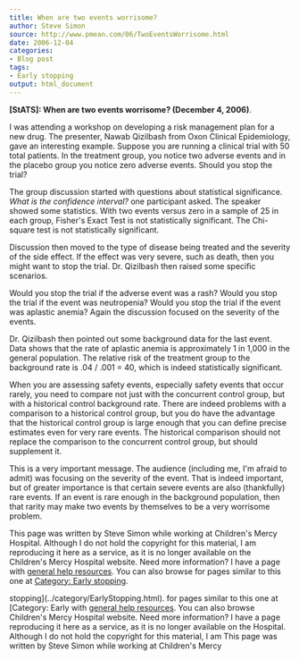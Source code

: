 ```yaml
---
title: When are two events worrisome?
author: Steve Simon
source: http://www.pmean.com/06/TwoEventsWorrisome.html
date: 2006-12-04
categories:
- Blog post
tags:
- Early stopping
output: html_document
---
```

**[StATS]: When are two events worrisome? (December
4, 2006)**.

I was attending a workshop on developing a risk management plan for a
new drug. The presenter, Nawab Qizilbash from Oxon Clinical
Epidemiology, gave an interesting example. Suppose you are running a
clinical trial with 50 total patients. In the treatment group, you
notice two adverse events and in the placebo group you notice zero
adverse events. Should you stop the trial?

The group discussion started with questions about statistical
significance. *What is the confidence interval?* one participant asked.
The speaker showed some statistics. With two events versus zero in a
sample of 25 in each group, Fisher's Exact Test is not statistically
significant. The Chi-square test is not statistically significant.

Discussion then moved to the type of disease being treated and the
severity of the side effect. If the effect was very severe, such as
death, then you might want to stop the trial. Dr. Qizilbash then raised
some specific scenarios.

Would you stop the trial if the adverse event was a rash? Would you stop
the trial if the event was neutropenia? Would you stop the trial if the
event was aplastic anemia? Again the discussion focused on the severity
of the events.

Dr. Qizilbash then pointed out some background data for the last event.
Data shows that the rate of aplastic anemia is approximately 1 in 1,000
in the general population. The relative risk of the treatment group to
the background rate is .04 / .001 = 40, which is indeed statistically
significant.

When you are assessing safety events, especially safety events that
occur rarely, you need to compare not just with the concurrent control
group, but with a historical control background rate. There are indeed
problems with a comparison to a historical control group, but you do
have the advantage that the historical control group is large enough
that you can define precise estimates even for very rare events. The
historical comparison should not replace the comparison to the
concurrent control group, but should supplement it.

This is a very important message. The audience (including me, I'm
afraid to admit) was focusing on the severity of the event. That is
indeed important, but of greater importance is that certain severe
events are also (thankfully) rare events. If an event is rare enough in
the background population, then that rarity may make two events by
themselves to be a very worrisome problem.

This page was written by Steve Simon while working at Children's Mercy
Hospital. Although I do not hold the copyright for this material, I am
reproducing it here as a service, as it is no longer available on the
Children's Mercy Hospital website. Need more information? I have a page
with [general help resources](../GeneralHelp.html). You can also browse
for pages similar to this one at [Category: Early
stopping](../category/EarlyStopping.html).
<!---More--->
stopping](../category/EarlyStopping.html).
for pages similar to this one at [Category: Early
with [general help resources](../GeneralHelp.html). You can also browse
Children's Mercy Hospital website. Need more information? I have a page
reproducing it here as a service, as it is no longer available on the
Hospital. Although I do not hold the copyright for this material, I am
This page was written by Steve Simon while working at Children's Mercy

<!---Do not use
**[StATS]: When are two events worrisome? (December
This page was written by Steve Simon while working at Children's Mercy
Hospital. Although I do not hold the copyright for this material, I am
reproducing it here as a service, as it is no longer available on the
Children's Mercy Hospital website. Need more information? I have a page
with [general help resources](../GeneralHelp.html). You can also browse
for pages similar to this one at [Category: Early
stopping](../category/EarlyStopping.html).
--->

